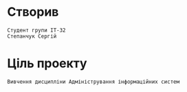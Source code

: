 # Створив
    Студент групи ІТ-32
    Степанчук Сергій
# Ціль проекту
    Вивчення дисципліни Адміністрування інформаційних систем